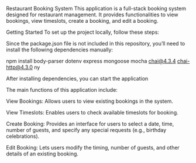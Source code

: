 Restaurant Booking System
This application is a full-stack booking system designed for restaurant management. It provides functionalities to view bookings, view timeslots, create a booking, and edit a booking.

Getting Started
To set up the project locally, follow these steps:

Since the package.json file is not included in this repository, you’ll need to install the following dependencies manually:

npm install body-parser dotenv express mongoose mocha chai@4.3.4 chai-http@4.3.0 ny


After installing dependencies, you can start the application

The main functions of this application include:

View Bookings: Allows users to view existing bookings in the system.

View Timeslots: Enables users to check available timeslots for booking.

Create Booking: Provides an interface for users to select a date, time, number of guests, and specify any special requests (e.g., birthday celebrations).

Edit Booking: Lets users modify the timing, number of guests, and other details of an existing booking.
